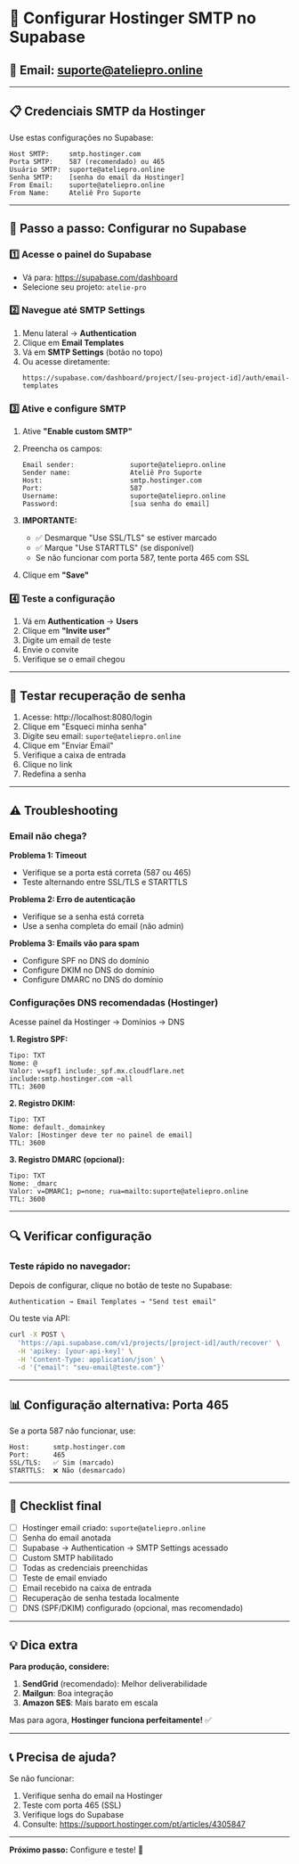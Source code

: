# 📧 Configurar Hostinger SMTP no Supabase

## 🎯 Email: suporte@ateliepro.online

---

## 📋 Credenciais SMTP da Hostinger

Use estas configurações no Supabase:

```
Host SMTP:     smtp.hostinger.com
Porta SMTP:    587 (recomendado) ou 465
Usuário SMTP:  suporte@ateliepro.online
Senha SMTP:    [senha do email da Hostinger]
From Email:    suporte@ateliepro.online
From Name:     Ateliê Pro Suporte
```

---

## 🚀 Passo a passo: Configurar no Supabase

### 1️⃣ Acesse o painel do Supabase

- Vá para: https://supabase.com/dashboard
- Selecione seu projeto: `atelie-pro`

### 2️⃣ Navegue até SMTP Settings

1. Menu lateral → **Authentication**
2. Clique em **Email Templates**
3. Vá em **SMTP Settings** (botão no topo)
4. Ou acesse diretamente:
   ```
   https://supabase.com/dashboard/project/[seu-project-id]/auth/email-templates
   ```

### 3️⃣ Ative e configure SMTP

1. Ative **"Enable custom SMTP"**

2. Preencha os campos:

   ```
   Email sender:              suporte@ateliepro.online
   Sender name:               Ateliê Pro Suporte
   Host:                      smtp.hostinger.com
   Port:                      587
   Username:                  suporte@ateliepro.online
   Password:                  [sua senha do email]
   ```

3. **IMPORTANTE:**
   - ✅ Desmarque "Use SSL/TLS" se estiver marcado
   - ✅ Marque "Use STARTTLS" (se disponível)
   - Se não funcionar com porta 587, tente porta 465 com SSL

4. Clique em **"Save"**

### 4️⃣ Teste a configuração

1. Vá em **Authentication** → **Users**
2. Clique em **"Invite user"**
3. Digite um email de teste
4. Envie o convite
5. Verifique se o email chegou

---

## 🧪 Testar recuperação de senha

1. Acesse: http://localhost:8080/login
2. Clique em "Esqueci minha senha"
3. Digite seu email: `suporte@ateliepro.online`
4. Clique em "Enviar Email"
5. Verifique a caixa de entrada
6. Clique no link
7. Redefina a senha

---

## ⚠️ Troubleshooting

### Email não chega?

**Problema 1: Timeout**
- Verifique se a porta está correta (587 ou 465)
- Teste alternando entre SSL/TLS e STARTTLS

**Problema 2: Erro de autenticação**
- Verifique se a senha está correta
- Use a senha completa do email (não admin)

**Problema 3: Emails vão para spam**
- Configure SPF no DNS do domínio
- Configure DKIM no DNS do domínio
- Configure DMARC no DNS do domínio

### Configurações DNS recomendadas (Hostinger)

Acesse painel da Hostinger → Domínios → DNS

**1. Registro SPF:**
```
Tipo: TXT
Nome: @
Valor: v=spf1 include:_spf.mx.cloudflare.net include:smtp.hostinger.com ~all
TTL: 3600
```

**2. Registro DKIM:**
```
Tipo: TXT
Nome: default._domainkey
Valor: [Hostinger deve ter no painel de email]
TTL: 3600
```

**3. Registro DMARC (opcional):**
```
Tipo: TXT
Nome: _dmarc
Valor: v=DMARC1; p=none; rua=mailto:suporte@ateliepro.online
TTL: 3600
```

---

## 🔍 Verificar configuração

### Teste rápido no navegador:

Depois de configurar, clique no botão de teste no Supabase:

```
Authentication → Email Templates → "Send test email"
```

Ou teste via API:

```bash
curl -X POST \
  'https://api.supabase.com/v1/projects/[project-id]/auth/recover' \
  -H 'apikey: [your-api-key]' \
  -H 'Content-Type: application/json' \
  -d '{"email": "seu-email@teste.com"}'
```

---

## 📊 Configuração alternativa: Porta 465

Se a porta 587 não funcionar, use:

```
Host:      smtp.hostinger.com
Port:      465
SSL/TLS:   ✅ Sim (marcado)
STARTTLS:  ❌ Não (desmarcado)
```

---

## 🎯 Checklist final

- [ ] Hostinger email criado: `suporte@ateliepro.online`
- [ ] Senha do email anotada
- [ ] Supabase → Authentication → SMTP Settings acessado
- [ ] Custom SMTP habilitado
- [ ] Todas as credenciais preenchidas
- [ ] Teste de email enviado
- [ ] Email recebido na caixa de entrada
- [ ] Recuperação de senha testada localmente
- [ ] DNS (SPF/DKIM) configurado (opcional, mas recomendado)

---

## 💡 Dica extra

**Para produção, considere:**

1. **SendGrid** (recomendado): Melhor deliverabilidade
2. **Mailgun**: Boa integração
3. **Amazon SES**: Mais barato em escala

Mas para agora, **Hostinger funciona perfeitamente!** ✅

---

## 📞 Precisa de ajuda?

Se não funcionar:
1. Verifique senha do email na Hostinger
2. Teste com porta 465 (SSL)
3. Verifique logs do Supabase
4. Consulte: https://support.hostinger.com/pt/articles/4305847

---

**Próximo passo:** Configure e teste! 🚀


